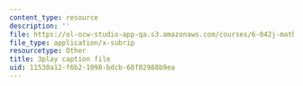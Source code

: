 ```yaml
---
content_type: resource
description: ''
file: https://ol-ocw-studio-app-qa.s3.amazonaws.com/courses/6-042j-mathematics-for-computer-science-spring-2015/11530a12f6b21098bdcb68f82988b9ea_lU_QT5GSuxI.srt
file_type: application/x-subrip
resourcetype: Other
title: 3play caption file
uid: 11530a12-f6b2-1098-bdcb-68f82988b9ea
---
```


